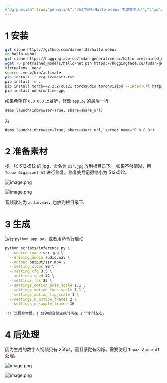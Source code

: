 ```yaml
---
{"dg-publish":true,"permalink":"/AI/视频/Hallo-webui 生成数字人/","tags":["数字人"]}
---
```




# 1 安装

``` bash
git clone https://github.com/daswer123/hallo-webui
cd hallo-webui
git clone https://huggingface.co/fudan-generative-ai/hallo pretrained_models
wget -O pretrained_models/hallo/net.pth https://huggingface.co/fudan-generative-ai/hallo/resolve/main/hallo/net.pth?download=true
virtualenv .venv
source .venv/bin/activate
pip install -r requirements.txt
pip install -e .
pip install torch==2.2.2+cu121 torchaudio torchvision --index-url https://download.pytorch.org/whl/cu121
pip install onnxruntime-gpu
```

如果希望在 `0.0.0.0` 上监听，修改 `app.py` 的最后一行
``` python
demo.launch(inbrowser=True, share=share_url)
```
为
``` python
demo.launch(inbrowser=True, share=share_url, server_name="0.0.0.0")
```

# 2 准备素材
找一张 512x512 的 jpg，命名为 `szr.jpg`  放到根目录下。
如果不够清晰，用 `Topaz Gigapixel AI` 进行修复。修复完后记得缩小为 512x512。

![image.png](https://nxl-tuchuang.oss-cn-beijing.aliyuncs.com/202408122033466.png)

![image.png](https://nxl-tuchuang.oss-cn-beijing.aliyuncs.com/202408122034105.png)

音频改名为 `audio.wav`，也放到根目录下。

# 3 生成

运行 `python app.py`，或者用命令行启动
``` bash
python scripts/inference.py \
  --source_image szr.jpg \
  --driving_audio audio.wav \
  --output output/szr.mp4 \
  --setting_steps 80 \
  --setting_cfg 3.5 \
  --settings_seed 42 \
  --settings_fps 25 \
  --settings_motion_pose_scale 1.1 \
  --settings_motion_face_scale 1.1 \
  --settings_motion_lip_scale 1 \
  --settings_n_motion_frames 2 \
  --settings_n_sample_frames 16
```

`!!! 过程非常慢，1 分钟的音频生成时间在 1 个小时左右。`

# 4 后处理
因为生成的数字人视频只有 25fps，而且感觉有闪烁。需要使用 `Topaz Video AI` 处理。

![image.png](https://nxl-tuchuang.oss-cn-beijing.aliyuncs.com/202408122036065.png)

![image.png](https://nxl-tuchuang.oss-cn-beijing.aliyuncs.com/202408122037207.png)
